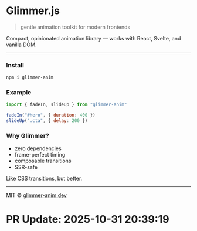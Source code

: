 
#  **Glimmer.js**

> gentle animation toolkit for modern frontends

Compact, opinionated animation library — works with React, Svelte, and vanilla DOM.

---

###  Install

```bash
npm i glimmer-anim
```

### Example

```js
import { fadeIn, slideUp } from "glimmer-anim"

fadeIn("#hero", { duration: 400 })
slideUp(".cta", { delay: 200 })
```

### Why Glimmer?

* zero dependencies
* frame-perfect timing
* composable transitions
* SSR-safe

Like CSS transitions, but better.

---

MIT © [glimmer-anim.dev](https://glimmer-anim.dev)

# PR Update: 2025-10-31 20:39:19
